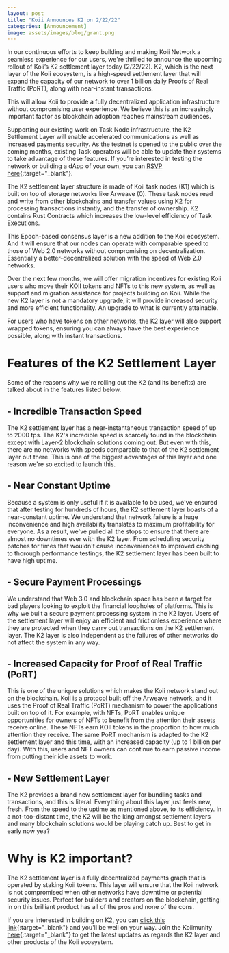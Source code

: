 ```yaml
---
layout: post
title: "Koii Announces K2 on 2/22/22"
categories: [Announcement]
image: assets/images/blog/grant.png
---
```


In our continuous efforts to keep building and making Koii Network a seamless experience for our users, we're thrilled to announce the upcoming rollout of Koii’s K2 settlement layer today (2/22/22). K2, which is the next layer of the Koii ecosystem, is a high-speed settlement layer that will expand the capacity of our network to over 1 billion daily Proofs of Real Traffic (PoRT), along with near-instant transactions.

This will allow Koii to provide a fully decentralized application infrastructure without compromising user experience. We believe this is an increasingly important factor as blockchain adoption reaches mainstream audiences.

Supporting our existing work on Task Node infrastructure, the K2 Settlement Layer will enable accelerated communications as well as increased payments security. As the testnet is opened to the public over the coming months, existing Task operators will be able to update their systems to take advantage of these features. If you’re interested in testing the network or building a dApp of your own, you can [RSVP here](http://koii.me/support){:target="\_blank"}.

The K2 settlement layer structure is made of Koii task nodes (K1) which is built on top of storage networks like Arweave (0). These task nodes read and write from other blockchains and transfer values using K2 for processing transactions instantly, and the transfer of ownership. K2 contains Rust Contracts which increases the low-level efficiency of Task Executions.

This Epoch-based consensus layer is a new addition to the Koii ecosystem. And it will ensure that our nodes can operate with comparable speed to those of Web 2.0 networks without compromising on decentralization. Essentially a better-decentralized solution with the speed of Web 2.0 networks.

Over the next few months, we will offer migration incentives for existing Koii users who move their KOII tokens and NFTs to this new system, as well as support and migration assistance for projects building on Koii. While the new K2 layer is not a mandatory upgrade, it will provide increased security and more efficient functionality. An upgrade to what is currently attainable.

For users who have tokens on other networks, the K2 layer will also support wrapped tokens, ensuring you can always have the best experience possible, along with instant transactions.

# Features of the K2 Settlement Layer

Some of the reasons why we're rolling out the K2 (and its benefits) are talked about in the features listed below.

## - Incredible Transaction Speed

The K2 settlement layer has a near-instantaneous transaction speed of up to 2000 tps. The K2's incredible speed is scarcely found in the blockchain except with Layer-2 blockchain solutions coming out. But even with this, there are no networks with speeds comparable to that of the K2 settlement layer out there. This is one of the biggest advantages of this layer and one reason we're so excited to launch this.

## - Near Constant Uptime

Because a system is only useful if it is available to be used, we've ensured that after testing for hundreds of hours, the K2 settlement layer boasts of a near-constant uptime. We understand that network failure is a huge inconvenience and high availability translates to maximum profitability for everyone. As a result, we've pulled all the stops to ensure that there are almost no downtimes ever with the K2 layer. From scheduling security patches for times that wouldn't cause inconveniences to improved caching to thorough performance testings, the K2 settlement layer has been built to have high uptime.

## - Secure Payment Processings

We understand that Web 3.0 and blockchain space has been a target for bad players looking to exploit the financial loopholes of platforms. This is why we built a secure payment processing system in the K2 layer. Users of the settlement layer will enjoy an efficient and frictionless experience where they are protected when they carry out transactions on the K2 settlement layer. The K2 layer is also independent as the failures of other networks do not affect the system in any way.

## - Increased Capacity for Proof of Real Traffic (PoRT)

This is one of the unique solutions which makes the Koii network stand out on the blockchain. Koii is a protocol built off the Arweave network, and it uses the Proof of Real Traffic (PoRT) mechanism to power the applications built on top of it. For example, with NFTs, PoRT enables unique opportunities for owners of NFTs to benefit from the attention their assets receive online. These NFTs earn KOII tokens in the proportion to how much attention they receive. The same PoRT mechanism is adapted to the K2 settlement layer and this time, with an increased capacity (up to 1 billion per day). With this, users and NFT owners can continue to earn passive income from putting their idle assets to work.

## - New Settlement Layer

The K2 provides a brand new settlement layer for bundling tasks and transactions, and this is literal. Everything about this layer just feels new, fresh. From the speed to the uptime as mentioned above, to its efficiency. In a not-too-distant time, the K2 will be the king amongst settlement layers and many blockchain solutions would be playing catch up. Best to get in early now yea?

# Why is K2 important?

The K2 settlement layer is a fully decentralized payments graph that is operated by staking Koii tokens. This layer will ensure that the Koii network is not compromised when other networks have downtime or potential security issues. Perfect for builders and creators on the blockchain, getting in on this brilliant product has all of the pros and none of the cons.

If you are interested in building on K2, you can [click this link](https://koii.network/form/partnership/){:target="\_blank"} and you'll be well on your way. Join the Koiimunity [here](http://koii.me/support){:target="\_blank"} to get the latest updates as regards the K2 layer and other products of the Koii ecosystem.
